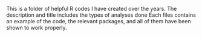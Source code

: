 This is a folder of helpful R codes I have created over the years.
The description and title includes the types of analyses done
Each files contains an example of the code, the relevant packages, and all of them have been shown to work properly.
